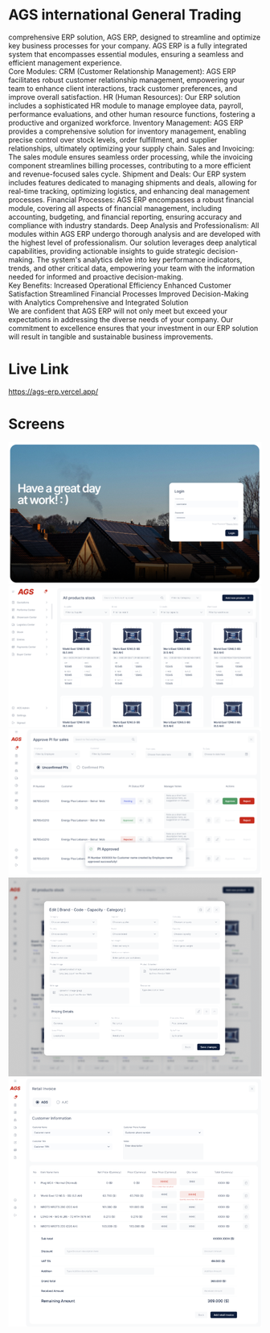 # AGS international General Trading 
comprehensive ERP solution, AGS ERP, designed to streamline and optimize key business processes for your company. AGS ERP is a fully integrated system that encompasses essential modules, ensuring a seamless and efficient management experience.
<br/>
Core Modules:
CRM (Customer Relationship Management): AGS ERP facilitates robust customer relationship management, empowering your team to enhance client interactions, track customer preferences, and improve overall satisfaction.
HR (Human Resources): Our ERP solution includes a sophisticated HR module to manage employee data, payroll, performance evaluations, and other human resource functions, fostering a productive and organized workforce.
Inventory Management: AGS ERP provides a comprehensive solution for inventory management, enabling precise control over stock levels, order fulfillment, and supplier relationships, ultimately optimizing your supply chain.
Sales and Invoicing: The sales module ensures seamless order processing, while the invoicing component streamlines billing processes, contributing to a more efficient and revenue-focused sales cycle.
Shipment and Deals: Our ERP system includes features dedicated to managing shipments and deals, allowing for real-time tracking, optimizing logistics, and enhancing deal management processes.
Financial Processes: AGS ERP encompasses a robust financial module, covering all aspects of financial management, including accounting, budgeting, and financial reporting, ensuring accuracy and compliance with industry standards.
Deep Analysis and Professionalism:
All modules within AGS ERP undergo thorough analysis and are developed with the highest level of professionalism. Our solution leverages deep analytical capabilities, providing actionable insights to guide strategic decision-making. The system's analytics delve into key performance indicators, trends, and other critical data, empowering your team with the information needed for informed and proactive decision-making.
<br/>
Key Benefits:
Increased Operational Efficiency
Enhanced Customer Satisfaction
Streamlined Financial Processes
Improved Decision-Making with Analytics
Comprehensive and Integrated Solution
<br/>
We are confident that AGS ERP will not only meet but exceed your expectations in addressing the diverse needs of your company. Our commitment to excellence ensures that your investment in our ERP solution will result in tangible and sustainable business improvements.
<br/>

# Live Link
https://ags-erp.vercel.app/
<br/>

# Screens
<img src='/screens/erp login.png' />
<img src='/screens/main dashboard.png' />
<img src='/screens/pi.png' />
<img src='/screens/edit.png' />
<img src='/screens/invoices.png' />
<br/>
